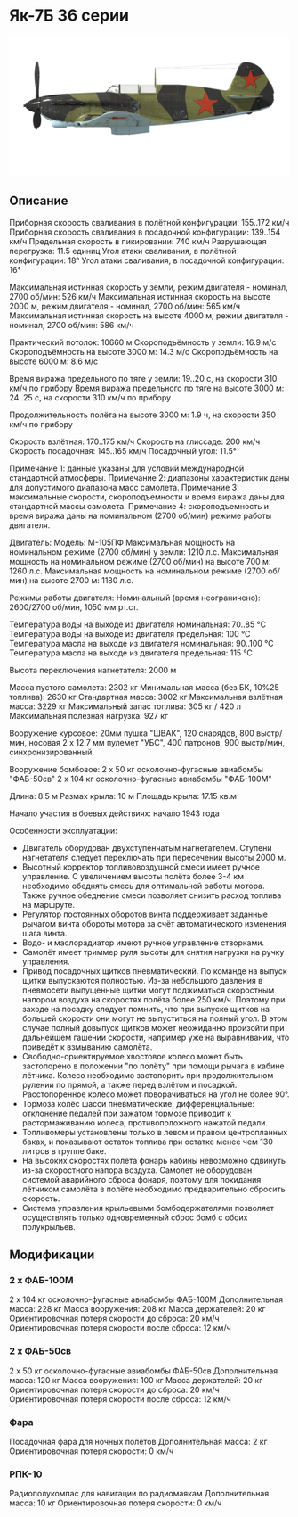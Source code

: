 # Як-7Б 36 серии

![yak7bs36](../images/yak7bs36.png)

## Описание

Приборная скорость сваливания в полётной конфигурации: 155..172 км/ч
Приборная скорость сваливания в посадочной конфигурации: 139..154 км/ч
Предельная скорость в пикировании: 740 км/ч
Разрушающая перегрузка: 11.5 единиц
Угол атаки сваливания, в полётной конфигурации: 18°
Угол атаки сваливания, в посадочной конфигурации: 16°

Максимальная истинная скорость у земли, режим двигателя - номинал, 2700 об/мин: 526 км/ч
Максимальная истинная скорость на высоте 2000 м, режим двигателя - номинал, 2700 об/мин: 565 км/ч
Максимальная истинная скорость на высоте 4000 м, режим двигателя - номинал, 2700 об/мин: 586 км/ч

Практический потолок: 10660 м
Скороподъёмность у земли: 16.9 м/с
Скороподъёмность на высоте 3000 м: 14.3 м/с
Скороподъёмность на высоте 6000 м: 8.6 м/с

Время виража предельного по тяге у земли: 19..20 с, на скорости 310 км/ч по прибору
Время виража предельного по тяге на высоте 3000 м: 24..25 с, на скорости 310 км/ч по прибору

Продолжительность полёта на высоте 3000 м: 1.9 ч, на скорости 350 км/ч по прибору

Скорость взлётная: 170..175 км/ч
Скорость на глиссаде: 200 км/ч
Скорость посадочная: 145..165 км/ч
Посадочный угол: 11.5°

Примечание 1: данные указаны для условий международной стандартной атмосферы.
Примечание 2: диапазоны характеристик даны для допустимого диапазона масс самолета.
Примечание 3: максимальные скорости, скороподъемности и время виража даны для стандартной массы самолета.
Примечание 4: скороподъемность и время виража даны на номинальном (2700 об/мин) режиме работы двигателя.

Двигатель:
Модель: М-105ПФ
Максимальная мощность на номинальном режиме (2700 об/мин) у земли: 1210 л.с.
Максимальная мощность на номинальном режиме (2700 об/мин) на высоте 700 м: 1260 л.с.
Максимальная мощность на номинальном режиме (2700 об/мин) на высоте 2700 м: 1180 л.с.

Режимы работы двигателя:
Номинальный (время неограничено): 2600/2700 об/мин, 1050 мм рт.ст.

Температура воды на выходе из двигателя номинальная: 70..85 °С
Температура воды на выходе из двигателя предельная: 100 °С
Температура масла на выходе из двигателя номинальная: 90..100 °С
Температура масла на выходе из двигателя предельная: 115 °С

Высота переключения нагнетателя: 2000 м

Масса пустого самолета: 2302 кг
Минимальная масса (без БК, 10%25 топлива): 2630 кг
Стандартная масса: 3002 кг
Максимальная взлётная масса: 3229 кг
Максимальный запас топлива: 305 кг / 420 л
Максимальная полезная нагрузка: 927 кг

Вооружение курсовое:
20мм пушка "ШВАК", 120 снарядов, 800 выстр/мин, носовая
2 x 12.7 мм пулемет "УБС", 400 патронов, 900 выстр/мин, синхронизированный

Вооружение бомбовое:
2 x 50 кг осколочно-фугасные авиабомбы "ФАБ-50св"
2 x 104 кг осколочно-фугасные авиабомбы "ФАБ-100М"

Длина: 8.5 м
Размах крыла: 10 м
Площадь крыла: 17.15 кв.м

Начало участия в боевых действиях: начало 1943 года

Особенности эксплуатации:
- Двигатель оборудован двухступенчатым нагнетателем. Ступени нагнетателя следует переключать при пересечении высоты 2000 м.
- Высотный корректор топливовоздушной смеси имеет ручное управление. С увеличением высоты полёта более 3-4 км необходимо обеднять смесь для оптимальной работы мотора. Также ручное обеднение смеси позволяет снизить расход топлива на маршруте.
- Регулятор постоянных оборотов винта поддерживает заданные рычагом винта обороты мотора за счёт автоматического изменения шага винта.
- Водо- и маслорадиатор имеют ручное управление створками.
- Самолёт имеет триммер руля высоты для снятия нагрузки на ручку управления.
- Привод посадочных щитков пневматический. По команде на выпуск щитки выпускаются полностью. Из-за небольшого давления в пневмосети выпущенные щитки могут поджиматься скоростным напором воздуха на скоростях полёта более 250 км/ч. Поэтому при заходе на посадку следует помнить, что при выпуске щитков на большей скорости они могут не выпуститься на полный угол. В этом случае полный довыпуск щитков может неожиданно произойти при дальнейшем гашении скорости, например уже на выравнивании, что приведёт к взмыванию самолёта.
- Свободно-ориентируемое хвостовое колесо может быть застопорено в положении "по полёту" при помощи рычага в кабине лётчика. Колесо необходимо застопорить при продолжительном рулении по прямой, а также перед взлётом и посадкой. Расстопоренное колесо может поворачиваться на угол не более 90°.
- Тормоза колёс шасси пневматические, дифференциальные: отклонение педалей при зажатом тормозе приводит к растормаживанию колеса, противоположного нажатой педали.
- Топливомеры установлены только в левом и правом центропланных баках, и показывают остаток топлива при остатке менее чем 130 литров в группе баке.
- На высоких скоростях полёта фонарь кабины невозможно сдвинуть из-за скоростного напора воздуха. Самолет не оборудован системой аварийного сброса фонаря, поэтому для покидания лётчиком самолёта в полёте необходимо предварительно сбросить скорость.
- Система управления крыльевыми бомбодержателями позволяет осуществлять только одновременный сброс бомб с обоих полукрыльев.

## Модификации


### 2 х ФАБ-100М

2 x 104 кг осколочно-фугасные авиабомбы ФАБ-100М
Дополнительная масса: 228 кг
Масса вооружения: 208 кг
Масса держателей: 20 кг
Ориентировочная потеря скорости до сброса: 20 км/ч
Ориентировочная потеря скорости после сброса: 12 км/ч

### 2 х ФАБ-50св

2 x 50 кг осколочно-фугасные авиабомбы ФАБ-50св
Дополнительная масса: 120 кг
Масса вооружения: 100 кг
Масса держателей: 20 кг
Ориентировочная потеря скорости до сброса: 20 км/ч
Ориентировочная потеря скорости после сброса: 12 км/ч﻿

### Фара

Посадочная фара для ночных полётов
Дополнительная масса: 2 кг
Ориентировочная потеря скорости: 0 км/ч﻿

### РПК-10

Радиополукомпас для навигации по радиомаякам
Дополнительная масса: 10 кг
Ориентировочная потеря скорости: 0 км/ч